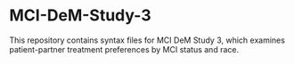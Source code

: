 # MCI-DeM-Study-3
This repository contains syntax files for MCI DeM Study 3, which examines patient-partner treatment preferences by MCI status and race. 
